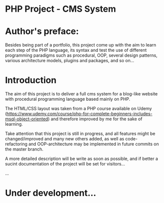 # PHP Project - CMS System

# Author's preface:

Besides being part of a portfolio, this project come up with the aim to learn each step of the PHP language, its syntax and test the use of different programming paradigms such as procedural, OOP, several design patterns, various architecture models, plugins and packages, and so on... 

# Introduction

The aim of this project is to deliver a full cms system for a blog-like website with procedural programming language based mainly on PHP.

The HTML/CSS layout was taken from a PHP course available on Udemy (https://www.udemy.com/course/php-for-complete-beginners-includes-msql-object-oriented) and therefore improved by me for the sake of learning.

Take attention that this project is still in progress, and all features might be changed/improved and many new others added, as well as code-refactoring and OOP-architecture may be implemented in future commits on the master branch.
	
A more detailed description will be write as soon as possible, and if better a sucint documentation of the project will be set for visitors...

...

# Under development...
